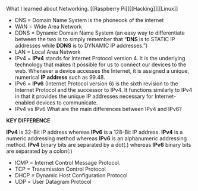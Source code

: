 What I learned about Networking.
[[Raspberry Pi]][[Hacking]][[Linux]]
* DNS = Domain Name System is the phoneook of the internet
* WAN = Wide Area Network
* DDNS = Dynamic Domain Name System (an easy way to differentiate between the two is to simply remember that “**DNS** is to STATIC IP addresses while **DDNS** is to DYNAMIC IP addresses.”)
* LAN = Local Area Network
* IPv4 = **IPv4** stands for Internet Protocol version 4. It is the underlying technology that makes it possible for us to connect our devices to the web. Whenever a device accesses the Internet, it is assigned a unique, numerical **IP address** such as 99.48.
* IPv6 = **IPv6** (Internet Protocol version 6) is the sixth revision to the Internet Protocol and the successor to IPv4. It functions similarly to IPv4 in that it provides the unique IP addresses necessary for Internet-enabled devices to communicate.
* IPv4 vs IPv6 What are the main differences between IPv4 and IPv6?

**KEY DIFFERENCE**  
  
**IPv4** is 32-Bit IP address whereas **IPv6** is a 128-Bit IP address. **IPv4** is a numeric addressing method whereas **IPv6** is an alphanumeric addressing method. **IPv4** binary bits are separated by a dot(.) whereas **IPv6** binary bits are separated by a colon(:)
* ICMP = Internet Control Message Protocol.
* TCP = Transmission Control Protocol 
* DHCP = Dynamic Host Configuration Protocol
* UDP = User Datagram Protocol